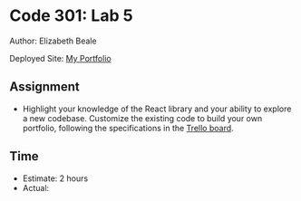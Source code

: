 # Code 301: Lab 5

Author: Elizabeth Beale

Deployed Site: [My Portfolio](https://egbeale.netlify.app/)

## Assignment

- Highlight your knowledge of the React library and your ability to explore a new codebase. Customize the existing code to build your own portfolio, following the specifications in the [Trello board](https://trello.com/b/yTOWxdU4/301-portfolio-lab5).

## Time 

- Estimate: 2 hours
- Actual: